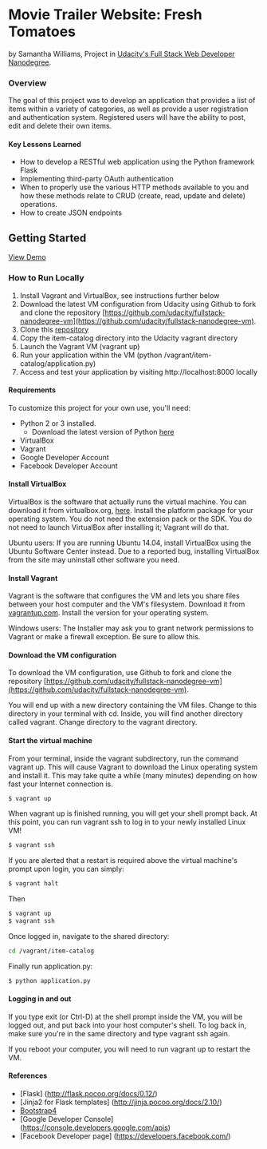 # Movie Trailer Website: Fresh Tomatoes
by Samantha Williams, Project in [Udacity's Full Stack Web Developer Nanodegree](https://www.udacity.com/course/full-stack-web-developer-nanodegree--nd004).

### Overview
The goal of this project was to develop an application that provides a list of items within a variety of categories, as well as provide a user registration and authentication system. Registered users will have the ability to post, edit and delete their own items.

#### Key Lessons Learned
- How to develop a RESTful web application using the Python framework Flask
- Implementing third-party OAuth authentication
- When to properly use the various HTTP methods available to you and how these methods relate to CRUD (create, read, update and delete) operations.
- How to create JSON endpoints

## Getting Started
[View Demo](http://swilliams13.github.io/udacity-fullstack/project1/fresh_tomatoes.html)

### How to Run Locally
1. Install Vagrant and VirtualBox, see instructions further below
2. Download the latest VM configuration from Udacity using Github to fork and clone the repository [https://github.com/udacity/fullstack-nanodegree-vm](https://github.com/udacity/fullstack-nanodegree-vm).
2. Clone this [repository](https://github.com/swilliams13/udacity-fullstack.git)
3. Copy the item-catalog directory into the Udacity vagrant directory
4. Launch the Vagrant VM (vagrant up)
4. Run your application within the VM (python /vagrant/item-catalog/application.py)
5. Access and test your application by visiting http://localhost:8000 locally

#### Requirements
To customize this project for your own use, you'll need:
- Python 2 or 3 installed.
    - Download the latest version of Python [here](https://www.python.org/downloads/)
- VirtualBox
- Vagrant
- Google Developer Account
- Facebook Developer Account

#### Install VirtualBox
VirtualBox is the software that actually runs the virtual machine. You can download it from virtualbox.org, [here](https://www.virtualbox.org/wiki/Downloads). Install the platform package for your operating system. You do not need the extension pack or the SDK. You do not need to launch VirtualBox after installing it; Vagrant will do that.

Ubuntu users: If you are running Ubuntu 14.04, install VirtualBox using the Ubuntu Software Center instead. Due to a reported bug, installing VirtualBox from the site may uninstall other software you need.

#### Install Vagrant
Vagrant is the software that configures the VM and lets you share files between your host computer and the VM's filesystem. Download it from [vagrantup.com](https://www.vagrantup.com/downloads.html). Install the version for your operating system.

Windows users: The Installer may ask you to grant network permissions to Vagrant or make a firewall exception. Be sure to allow this.

#### Download the VM configuration
To download the VM configuration, use Github to fork and clone the repository [https://github.com/udacity/fullstack-nanodegree-vm](https://github.com/udacity/fullstack-nanodegree-vm).

You will end up with a new directory containing the VM files. Change to this directory in your terminal with cd. Inside, you will find another directory called vagrant. Change directory to the vagrant directory.

#### Start the virtual machine
From your terminal, inside the vagrant subdirectory, run the command vagrant up. This will cause Vagrant to download the Linux operating system and install it. This may take quite a while (many minutes) depending on how fast your Internet connection is.

   ```sh
   $ vagrant up
   ```

When vagrant up is finished running, you will get your shell prompt back. At this point, you can run vagrant ssh to log in to your newly installed Linux VM!

   ```sh
   $ vagrant ssh
   ```

   If you are alerted that a restart is required above the virtual machine's prompt upon login, you can simply:
   ```sh
   $ vagrant halt
   ```
   Then
   ```sh
   $ vagrant up
   $ vagrant ssh
   ```

Once logged in, navigate to the shared directory:
   ```sh
   cd /vagrant/item-catalog
   ```

Finally run application.py:
   ```sh
   $ python application.py
   ```

#### Logging in and out

If you type exit (or Ctrl-D) at the shell prompt inside the VM, you will be logged out, and put back into your host computer's shell. To log back in, make sure you're in the same directory and type vagrant ssh again.

If you reboot your computer, you will need to run vagrant up to restart the VM.

#### References
- [Flask] (http://flask.pocoo.org/docs/0.12/)
- [Jinja2 for Flask templates] (http://jinja.pocoo.org/docs/2.10/)
- [Bootstrap4]( https://v4-alpha.getbootstrap.com/)
- [Google Developer Console] (https://console.developers.google.com/apis)
- [Facebook Developer page] (https://developers.facebook.com/)
